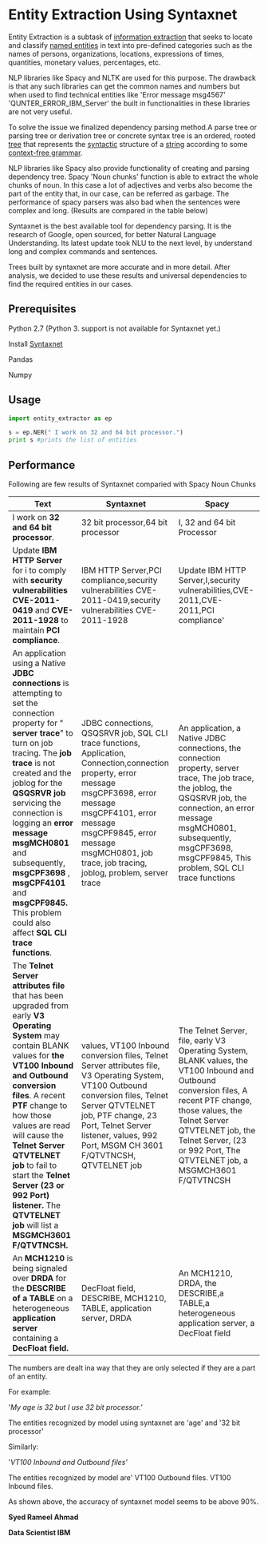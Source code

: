 # Entity Extraction Using Syntaxnet



Entity Extraction is a subtask of [information extraction](https://en.wikipedia.org/wiki/Information_extraction) that seeks to locate and classify [named entities](https://en.wikipedia.org/wiki/Named_entity) in text into pre-defined categories such as the names of persons, organizations, locations, expressions of times, quantities, monetary values, percentages, etc.

NLP libraries like Spacy and NLTK are used for this purpose. The drawback is that any such libraries can get the common names and numbers but when used to find technical entities like &#39;Error message msg4567&#39; &#39;QUNTER\_ERROR\_IBM\_Server&#39; the built in functionalities in these libraries are not very useful.

To solve the issue we finalized dependency parsing method.A parse tree or parsing tree or derivation tree or concrete syntax tree is an ordered, rooted [tree](https://en.wikipedia.org/wiki/Tree_(data_structure)) that represents the [syntactic](https://en.wikipedia.org/wiki/Syntax) structure of a [string](https://en.wikipedia.org/wiki/String_(computer_science)) according to some [context-free grammar](https://en.wikipedia.org/wiki/Context-free_grammar).

NLP libraries like Spacy also provide functionality of creating and parsing dependency tree. Spacy &#39;Noun chunks&#39; function is able to extract the whole chunks of noun. In this case a lot of adjectives and verbs also become the part of the entity that, in our case, can be referred as garbage. The performance of spacy parsers was also bad when the sentences were complex and long. (Results are compared in the table below)

Syntaxnet is the best available tool for dependency parsing. It is the research of Google, open sourced, for better Natural Language Understanding. Its latest update took NLU to the next level, by understand long and complex commands and sentences.

Trees built by syntaxnet are more accurate and in more detail. After analysis, we decided to use these results and universal dependencies to find the required entities in our cases.

## Prerequisites 

Python 2.7 (Python 3. support is not available for Syntaxnet yet.)

Install [Syntaxnet](https://github.com/tensorflow/models/tree/master/research/syntaxnet)

Pandas

Numpy

## Usage

```python
import entity_extractor as ep

s = ep.NER(" I work on 32 and 64 bit processor.")
print s #prints the list of entities
```



## Performance

Following are few results of Syntaxnet comparied with Spacy Noun Chunks

| **Text** | **Syntaxnet** | **Spacy** |
| --- | --- | --- |
| I work on **32 and 64 bit processor**. |32 bit processor,64 bit processor| I, 32 and 64 bit Processor|
| Update **IBM HTTP Server** for i to comply with **security vulnerabilities CVE-2011-0419** and **CVE-2011-1928** to maintain **PCI compliance**. |IBM HTTP Server,PCI compliance,security vulnerabilities CVE-2011-0419,security vulnerabilities CVE-2011-1928|Update IBM HTTP Server,I,security vulnerabilities,CVE-2011,CVE-2011,PCI compliance&#39;|
| An application using a Native **JDBC connections** is attempting to set the connection property for &quot; **server trace**&quot; to turn on job tracing. The **job trace** is not created and the joblog for the **QSQSRVR job** servicing the connection is logging an **error message msgMCH0801** and subsequently, **msgCPF3698** , **msgCPF4101** and **msgCPF9845.** This problem could also affect **SQL CLI trace functions**. |JDBC connections, QSQSRVR job, SQL CLI trace functions, Application, Connection,connection property, error message msgCPF3698, error message msgCPF4101, error message msgCPF9845, error message msgMCH0801, job trace, job tracing, joblog, problem, server trace| An application, a Native JDBC connections, the connection property, server trace, The job trace, the joblog, the QSQSRVR job, the connection, an error message msgMCH0801, subsequently, msgCPF3698, msgCPF9845, This problem, SQL CLI trace functions|
| The **Telnet Server attributes file** that has been upgraded from early **V3 Operating System** may contain BLANK values for **the VT100 Inbound and Outbound conversion files**. A recent **PTF** change to how those values are read will cause the **Telnet Server QTVTELNET job** to fail to start the **Telnet Server (23 or 992 Port) listener.** The **QTVTELNET job** will list a **MSGMCH3601 F/QTVTNCSH.** |values, VT100 Inbound conversion files, Telnet Server attributes file, V3 Operating System, VT100 Outbound conversion files, Telnet Server QTVTELNET job, PTF change, 23 Port, Telnet Server listener, values, 992 Port, MSGM CH 3601 F/QTVTNCSH, QTVTELNET job|The Telnet Server, file, early V3 Operating System, BLANK values, the VT100 Inbound and Outbound conversion files, A recent PTF change, those values, the Telnet Server QTVTELNET job, the Telnet Server, (23 or 992 Port, The QTVTELNET job, a MSGMCH3601 F/QTVTNCSH|
| An **MCH1210** is being signaled over **DRDA** for the **DESCRIBE of a TABLE** on a heterogeneous **application server** containing a **DecFloat field.** |DecFloat field, DESCRIBE, MCH1210, TABLE, application server, DRDA|An MCH1210, DRDA, the DESCRIBE,a TABLE,a heterogeneous application server, a DecFloat field|

The numbers are dealt ina way that they are only selected if they are a part of an entity.

For example:

&#39;_My age is 32 but I use 32 bit processor.&#39;_

The entities recognized by model using syntaxnet are &#39;age&#39; and &#39;32 bit processor&#39;

Similarly:

&#39;_VT100 Inbound and Outbound files&#39;_

The entities recognized by model are&#39; VT100 Outbound files. VT100 Inbound files.

As shown above, the accuracy of syntaxnet model seems to be above 90%.






**Syed Rameel Ahmad**

**Data Scientist IBM**

